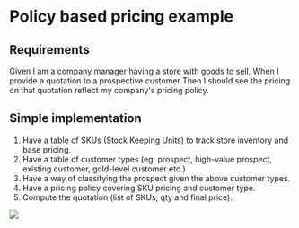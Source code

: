# Policy based pricing example

## Requirements
Given I am a company manager having a store with goods to sell,
When I provide a quotation to a prospective customer
Then I should see the pricing on that quotation reflect my company's pricing policy.

## Simple implementation
1. Have a table of SKUs (Stock Keeping Units) to track store inventory and base pricing.
1. Have a table of customer types (eg. prospect, high-value prospect, existing customer, gold-level customer etc.)
1. Have a way of classifying the prospect given the above customer types.
1. Have a pricing policy covering SKU pricing and customer type.
1. Compute the quotation (list of SKUs, qty and final price).

[![](https://mermaid.ink/img/pako:eNqVkk1rg0AQhv_KsJdW0CCFXDx4CDk0pKUt0puXyTomS3TX7EeDhPz37kaTSj8OFQR3nfd9Z57dE-OqIpYxQwdHktNS4FZjW0rkVmlYyY_nrb6uXlUjeD_ZKLAhU0pN3ILebvA-jR_m8ziN01k6j0oJ_hkskmi5yOCRNAH61-4IivW7AZQVbNAQdFrw4BUky0WSRIMug5d1DKu7poGGLPTKwV6qI4g6eIxuwhhHZjaIb00m0ZtTlorejMHCx0F3-Q2uq9DSKLnW-dSb-n_BJKsphhHCFMMFVZLnv_aklemCONBA0OEsjIXaEz6E8m9d5nlg-aTU3nWB4t8Qp3EozZH0D6uvAq7azlmCo7A7ENKSltiMvL5zyvPLPOMQAc5WDRhYzFrSLYrK36pT0JXMA2upZJn_rKhG19iSlfLsS9FZVfSSs8xqRzEbjmW8hCyrsTF0_gS_lOK3?type=png)](https://mermaid.live/edit#pako:eNqVkk1rg0AQhv_KsJdW0CCFXDx4CDk0pKUt0puXyTomS3TX7EeDhPz37kaTSj8OFQR3nfd9Z57dE-OqIpYxQwdHktNS4FZjW0rkVmlYyY_nrb6uXlUjeD_ZKLAhU0pN3ILebvA-jR_m8ziN01k6j0oJ_hkskmi5yOCRNAH61-4IivW7AZQVbNAQdFrw4BUky0WSRIMug5d1DKu7poGGLPTKwV6qI4g6eIxuwhhHZjaIb00m0ZtTlorejMHCx0F3-Q2uq9DSKLnW-dSb-n_BJKsphhHCFMMFVZLnv_aklemCONBA0OEsjIXaEz6E8m9d5nlg-aTU3nWB4t8Qp3EozZH0D6uvAq7azlmCo7A7ENKSltiMvL5zyvPLPOMQAc5WDRhYzFrSLYrK36pT0JXMA2upZJn_rKhG19iSlfLsS9FZVfSSs8xqRzEbjmW8hCyrsTF0_gS_lOK3)
